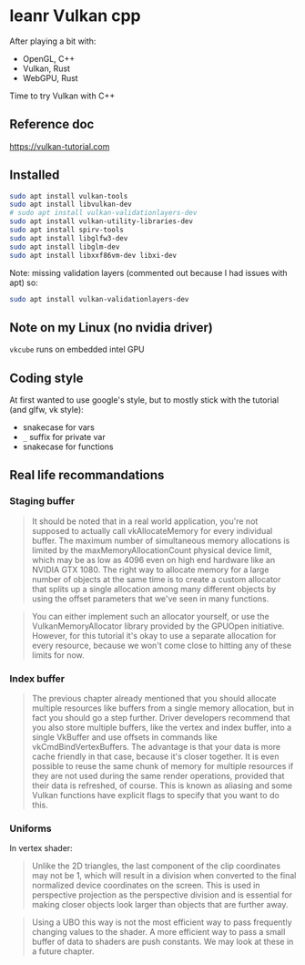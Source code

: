 # leanr Vulkan cpp

After playing a bit with:

* OpenGL, C++
* Vulkan, Rust
* WebGPU, Rust

Time to try Vulkan with C++


## Reference doc

https://vulkan-tutorial.com


## Installed

```bash
sudo apt install vulkan-tools
sudo apt install libvulkan-dev
# sudo apt install vulkan-validationlayers-dev
sudo apt install vulkan-utility-libraries-dev 
sudo apt install spirv-tools 
sudo apt install libglfw3-dev
sudo apt install libglm-dev
sudo apt install libxxf86vm-dev libxi-dev
```

Note: missing validation layers (commented out because I had issues with apt) so:

```bash
sudo apt install vulkan-validationlayers-dev
```

## Note on my Linux (no nvidia driver)

`vkcube` runs on embedded intel GPU

## Coding style

At first wanted to use google's style, but to mostly stick with the tutorial (and glfw, vk style):

* snakecase for vars
* `_` suffix for private var
* snakecase for functions

## Real life recommandations

### Staging buffer

> It should be noted that in a real world application, you're not supposed to actually call vkAllocateMemory for every individual buffer. The maximum number of simultaneous memory allocations is limited by the maxMemoryAllocationCount physical device limit, which may be as low as 4096 even on high end hardware like an NVIDIA GTX 1080. The right way to allocate memory for a large number of objects at the same time is to create a custom allocator that splits up a single allocation among many different objects by using the offset parameters that we've seen in many functions.

> You can either implement such an allocator yourself, or use the VulkanMemoryAllocator library provided by the GPUOpen initiative. However, for this tutorial it's okay to use a separate allocation for every resource, because we won't come close to hitting any of these limits for now.


### Index buffer

> The previous chapter already mentioned that you should allocate multiple resources like buffers from a single memory allocation, but in fact you should go a step further. Driver developers recommend that you also store multiple buffers, like the vertex and index buffer, into a single VkBuffer and use offsets in commands like vkCmdBindVertexBuffers. The advantage is that your data is more cache friendly in that case, because it's closer together. It is even possible to reuse the same chunk of memory for multiple resources if they are not used during the same render operations, provided that their data is refreshed, of course. This is known as aliasing and some Vulkan functions have explicit flags to specify that you want to do this.


### Uniforms

In vertex shader:

> Unlike the 2D triangles, the last component of the clip coordinates may not be 1, which will result in a division when converted to the final normalized device coordinates on the screen. This is used in perspective projection as the perspective division and is essential for making closer objects look larger than objects that are further away.

> Using a UBO this way is not the most efficient way to pass frequently changing values to the shader. A more efficient way to pass a small buffer of data to shaders are push constants. We may look at these in a future chapter.